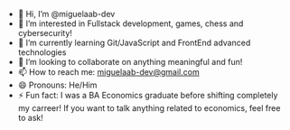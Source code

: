 - 👋 Hi, I’m @miguelaab-dev
- 👀 I’m interested in Fullstack development, games, chess and cybersecurity!
- 🌱 I’m currently learning Git/JavaScript and FrontEnd advanced technologies
- 💞️ I’m looking to collaborate on anything meaningful and fun!
- 📫 How to reach me: miguelaab-dev@gmail.com
- 😄 Pronouns: He/Him
- ⚡ Fun fact: I was a BA Economics graduate before shifting completely my carreer! If you want to talk anything related to economics, feel free to ask!

<!---
miguelaab-dev/miguelaab-dev is a ✨ special ✨ repository because its `README.md` (this file) appears on your GitHub profile.
You can click the Preview link to take a look at your changes.
--->
